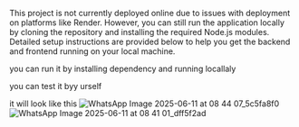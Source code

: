 This project is not currently deployed  online due to issues with deployment on platforms like Render.
However, you can still run the application locally by cloning the repository and installing the required
Node.js modules. Detailed setup instructions are provided below to help you get the backend and
frontend running on your local machine.

you can run it by installing dependency and running locallaly 

you can test it byy urself

it will look like this
![WhatsApp Image 2025-06-11 at 08 44 07_5c5fa8f0](https://github.com/user-attachments/assets/f1f183fb-284c-46b1-8773-87396dc7daca)
![WhatsApp Image 2025-06-11 at 08 41 01_dff5f2ad](https://github.com/user-attachments/assets/21a63d6e-07e6-4f6b-b112-f9393ef855b4)
